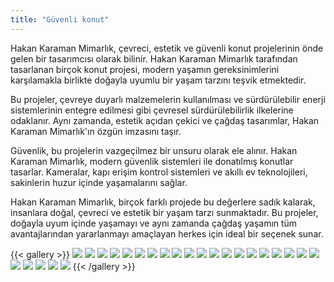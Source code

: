 ```yaml
---
title: "Güvenli konut"
---
```

Hakan Karaman Mimarlık, çevreci, estetik ve güvenli konut projelerinin önde gelen bir tasarımcısı olarak bilinir. Hakan Karaman Mimarlık tarafından tasarlanan birçok konut projesi, modern yaşamın gereksinimlerini karşılamakla birlikte doğayla uyumlu bir yaşam tarzını teşvik etmektedir.

Bu projeler, çevreye duyarlı malzemelerin kullanılması ve sürdürülebilir enerji sistemlerinin entegre edilmesi gibi çevresel sürdürülebilirlik ilkelerine odaklanır. Aynı zamanda, estetik açıdan çekici ve çağdaş tasarımlar, Hakan Karaman Mimarlık'ın özgün imzasını taşır.

Güvenlik, bu projelerin vazgeçilmez bir unsuru olarak ele alınır. Hakan Karaman Mimarlık, modern güvenlik sistemleri ile donatılmış konutlar tasarlar. Kameralar, kapı erişim kontrol sistemleri ve akıllı ev teknolojileri, sakinlerin huzur içinde yaşamalarını sağlar.

Hakan Karaman Mimarlık, birçok farklı projede bu değerlere sadık kalarak, insanlara doğal, çevreci ve estetik bir yaşam tarzı sunmaktadır. Bu projeler, doğayla uyum içinde yaşamayı ve aynı zamanda çağdaş yaşamın tüm avantajlarından yararlanmayı amaçlayan herkes için ideal bir seçenek sunar.

{{< gallery >}}
<img src="featured.png" class="grid-w50 md:grid-w33 xl:grid-w25" />
<img src="housing_01.jpg" class="grid-w50 md:grid-w33 xl:grid-w25" />
<img src="housing_04.jpg" class="grid-w50 md:grid-w33 xl:grid-w25" />
<img src="housing_05.jpg" class="grid-w50 md:grid-w33 xl:grid-w25" />
<img src="housing_06.png" class="grid-w50 md:grid-w33 xl:grid-w25" />
<img src="housing_07.png" class="grid-w50 md:grid-w33 xl:grid-w25" />
<img src="housing_08.png" class="grid-w50 md:grid-w33 xl:grid-w25" />
<img src="housing_09.png" class="grid-w50 md:grid-w33 xl:grid-w25" />
<img src="housing_10.png" class="grid-w50 md:grid-w33 xl:grid-w25" />
<img src="housing_11.png" class="grid-w50 md:grid-w33 xl:grid-w25" />
<img src="housing_12.png" class="grid-w50 md:grid-w33 xl:grid-w25" />
<img src="housing_13.png" class="grid-w50 md:grid-w33 xl:grid-w25" />
<img src="housing_14.png" class="grid-w50 md:grid-w33 xl:grid-w25" />
<img src="housing_15.png" class="grid-w50 md:grid-w33 xl:grid-w25" />
<img src="housing_16.png" class="grid-w50 md:grid-w33 xl:grid-w25" />
<img src="housing_17.png" class="grid-w50 md:grid-w33 xl:grid-w25" />
<img src="housing_18.png" class="grid-w50 md:grid-w33 xl:grid-w25" />
<img src="housing_19.png" class="grid-w50 md:grid-w33 xl:grid-w25" />
<img src="housing_20.png" class="grid-w50 md:grid-w33 xl:grid-w25" />
<img src="housing_21.png" class="grid-w50 md:grid-w33 xl:grid-w25" />
<img src="housing_22.png" class="grid-w50 md:grid-w33 xl:grid-w25" />
<img src="housing_23.png" class="grid-w50 md:grid-w33 xl:grid-w25" />
<img src="housing_24.png" class="grid-w50 md:grid-w33 xl:grid-w25" />
<img src="housing_25.png" class="grid-w50 md:grid-w33 xl:grid-w25" />
<img src="housing_26.png" class="grid-w50 md:grid-w33 xl:grid-w25" />
{{< /gallery >}}
